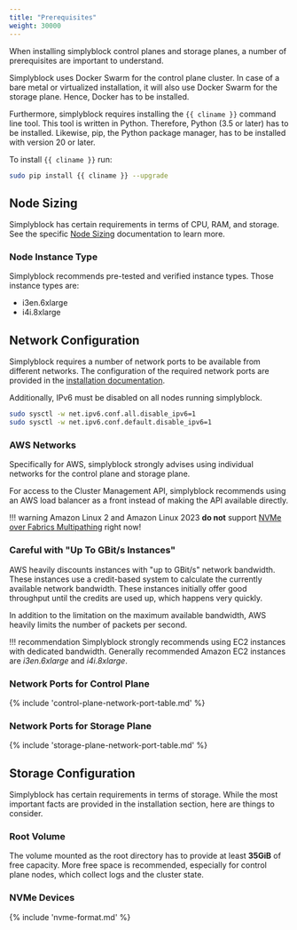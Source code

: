 ```yaml
---
title: "Prerequisites"
weight: 30000
---
```


When installing simplyblock control planes and storage planes, a number of prerequisites are important to understand.

Simplyblock uses Docker Swarm for the control plane cluster. In case of a bare metal or virtualized installation, it
will also use Docker Swarm for the storage plane. Hence, Docker has to be installed.

Furthermore, simplyblock requires installing the `{{ cliname }}` command line tool. This tool is written in
Python. Therefore, Python (3.5 or later) has to be installed. Likewise, pip, the Python package manager, has to be
installed with version 20 or later.

To install `{{ cliname }}` run:

```bash
sudo pip install {{ cliname }} --upgrade
```

## Node Sizing

Simplyblock has certain requirements in terms of CPU, RAM, and storage. See the specific
[Node Sizing](../deployment-planning/node-sizing.md) documentation to learn more.

### Node Instance Type

Simplyblock recommends pre-tested and verified instance types. Those instance types are:

- i3en.6xlarge
- i4i.8xlarge

## Network Configuration

Simplyblock requires a number of network ports to be available from different networks. The configuration of the
required network ports are provided in the [installation documentation](install-simplyblock.md).

Additionally, IPv6 must be disabled on all nodes running simplyblock.

```bash
sudo sysctl -w net.ipv6.conf.all.disable_ipv6=1
sudo sysctl -w net.ipv6.conf.default.disable_ipv6=1
```

### AWS Networks
Specifically for AWS, simplyblock strongly advises using individual networks for the control plane and storage plane.

For access to the Cluster Management API, simplyblock recommends using an AWS load balancer as a front instead of
making the API available directly.

!!! warning
    Amazon Linux 2 and Amazon Linux 2023 **do not** support
    [NVMe over Fabrics Multipathing](../../important-notes/terminology.md#multipathing) right now!

### Careful with "Up To GBit/s Instances" 

AWS heavily discounts instances with "up to GBit/s" network bandwidth. These instances use a credit-based system to
calculate the currently available network bandwidth. These instances initially offer good throughput until the credits
are used up, which happens very quickly.

In addition to the limitation on the maximum available bandwidth, AWS heavily limits the number of packets per second.

!!! recommendation
    Simplyblock strongly recommends using EC2 instances with dedicated bandwidth. Generally recommended Amazon EC2
    instances are _i3en.6xlarge_ and _i4i.8xlarge_.

### Network Ports for Control Plane

{% include 'control-plane-network-port-table.md' %}

### Network Ports for Storage Plane

{% include 'storage-plane-network-port-table.md' %}

## Storage Configuration

Simplyblock has certain requirements in terms of storage. While the most important facts are provided in the
installation section, here are things to consider.

### Root Volume

The volume mounted as the root directory has to provide at least **35GiB** of free capacity. More free space is
recommended, especially for control plane nodes, which collect logs and the cluster state.

### NVMe Devices

{% include 'nvme-format.md' %}